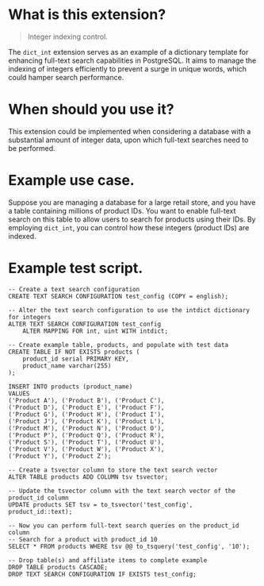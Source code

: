 # What is this extension?

> Integer indexing control. 

The `dict_int` extension serves as an example of a dictionary template for enhancing full-text search capabilities in PostgreSQL. It aims to manage the indexing of integers efficiently to prevent a surge in unique words, which could hamper search performance.

# When should you use it?

This extension could be implemented when considering a database with a substantial amount of integer data, upon which full-text searches need to be performed.

# Example use case.

Suppose you are managing a database for a large retail store, and you have a table containing millions of product IDs. You want to enable full-text search on this table to allow users to search for products using their IDs. By employing `dict_int`, you can control how these integers (product IDs) are indexed.

# Example test script.

```
-- Create a text search configuration
CREATE TEXT SEARCH CONFIGURATION test_config (COPY = english);

-- Alter the text search configuration to use the intdict dictionary for integers
ALTER TEXT SEARCH CONFIGURATION test_config
    ALTER MAPPING FOR int, uint WITH intdict;

-- Create example table, products, and populate with test data
CREATE TABLE IF NOT EXISTS products (
    product_id serial PRIMARY KEY,
    product_name varchar(255)
);

INSERT INTO products (product_name)
VALUES 
('Product A'), ('Product B'), ('Product C'),
('Product D'), ('Product E'), ('Product F'),
('Product G'), ('Product H'), ('Product I'),
('Product J'), ('Product K'), ('Product L'),
('Product M'), ('Product N'), ('Product O'),
('Product P'), ('Product Q'), ('Product R'),
('Product S'), ('Product T'), ('Product U'),
('Product V'), ('Product W'), ('Product X'),
('Product Y'), ('Product Z');

-- Create a tsvector column to store the text search vector
ALTER TABLE products ADD COLUMN tsv tsvector;

-- Update the tsvector column with the text search vector of the product_id column
UPDATE products SET tsv = to_tsvector('test_config', product_id::text);

-- Now you can perform full-text search queries on the product_id column
-- Search for a product with product_id 10
SELECT * FROM products WHERE tsv @@ to_tsquery('test_config', '10');

-- Drop table(s) and affiliate items to complete example
DROP TABLE products CASCADE;
DROP TEXT SEARCH CONFIGURATION IF EXISTS test_config;
```
